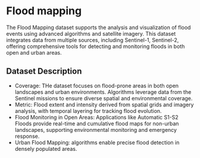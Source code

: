 # Flood mapping 
The Flood Mapping dataset supports the analysis and visualization of flood events using advanced algorithms and satellite imagery. This dataset integrates data from multiple sources, including Sentinel-1, Sentinel-2, offering comprehensive tools for detecting and monitoring floods in both open and urban areas. 

## Dataset Description
- Coverage: THe dataset focuses on flood-prone areas in both open landscapes and urban environments. Algorithms leverage data from the Sentinel missions to ensure diverse spatial and environmental coverage.
- Metric: Flood extent and intensity derived from spatial grids and imagery analysis, with temporal layering for tracking flood evolution.
- Flood Monitoring in Open Areas: Applications like Automatic S1-S2 Floods provide real-time and cumulative flood maps for non-urban landscapes, supporting environmental monitoring and emergency response.
- Urban Flood Mapping: algorithms enable precise flood detection in densely populated areas.


